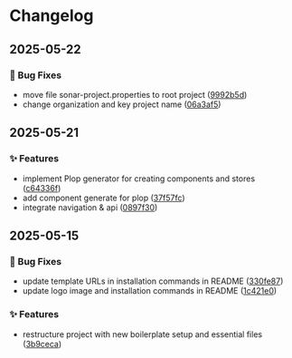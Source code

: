 # Changelog

## 2025-05-22

### 🐛 Bug Fixes
* move file sonar-project.properties to root project ([9992b5d](https://github.com/Kimei-Global-Co/react-native-boilerplate/commit/9992b5de0dda77a1dcc5018cfc1458f9f3ba2a23))
* change organization and key project name ([06a3af5](https://github.com/Kimei-Global-Co/react-native-boilerplate/commit/06a3af588b977687716a516a3d58d650ee60a01f))

## 2025-05-21

### ✨ Features
* implement Plop generator for creating components and stores ([c64336f](https://github.com/Kimei-Global-Co/react-native-boilerplate/commit/c64336fac7cb808ee55265e594192ffaaeaaf361))
* add component generate for plop ([37f57fc](https://github.com/Kimei-Global-Co/react-native-boilerplate/commit/37f57fcde34e7c478ed73970d0a45533684ada7d))
* integrate navigation & api ([0897f30](https://github.com/Kimei-Global-Co/react-native-boilerplate/commit/0897f303991f9adb4cc8946fdacd1b9e257eca4e))

## 2025-05-15

### 🐛 Bug Fixes
* update template URLs in installation commands in README ([330fe87](https://github.com/Kimei-Global-Co/react-native-boilerplate/commit/330fe875ae9ae5bb8ad8b6ee9f30fd5bf385d49d))
* update logo image and installation commands in README ([1c421e0](https://github.com/Kimei-Global-Co/react-native-boilerplate/commit/1c421e0d7b966ab10812dcbbf37b6fee231e1d31))

### ✨ Features
* restructure project with new boilerplate setup and essential files ([3b9ceca](https://github.com/Kimei-Global-Co/react-native-boilerplate/commit/3b9ceca68c864c239d30e51966b4dffe5032830b))

